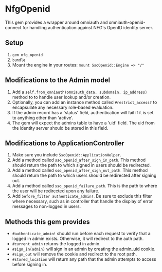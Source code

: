 # NfgOpenid

This gem provides a wrapper around omniauth and omniauth-openid-connect for handling authentication against NFG's OpenID identity server.

## Setup
1. `gem nfg_openid`
2. `bundle`
3. Mount the engine in your routes: `mount SsoOpenid::Engine => "/"`

## Modifications to the Admin model
1. Add a `self.from_omniauth(omniauth_data, subdomain, ip_address)` method to to handle user lookup and/or creation.
2. Optionally, you can add an instance method called `#restrict_access?` to encapsulate any necessary role-based evaluation.
3. If the admin record has a 'status' field, authentication will fail if it is set to anything other than 'active'.
4. The gem will expect the admins table to have a 'uid' field. The uid from the identity server should be stored in this field.

## Modifications to ApplicationController
1. Make sure you include `SsoOpenid::ApplicationHelper`.
2. Add a method called `sso_openid_after_sign_in_path`. This method should return the path to which signed in users should be redirected.
3. Add a method called `sso_openid_after_sign_out_path`. This method should return the path to which users should be redirected after signing out.
4. Add a method called `sso_openid_failure_path`. This is the path to where the user will be redirected upon any failure.
5. Add `before_filter authenticate_admin!`. Be sure to exclude this filter where necessary, such as in controller that handle the display of error messages to non-logged in users.

## Methods this gem provides
* `#authenticate_admin!` should run before each request to verify that a logged in admin exists. Otherwise, it will redirect to the auth path.
* `#current_admin` returns the logged in admin.
* `#sign_in(admin)` will sign in an admin by creating the admin_uid cookie.
* `#sign_out` will remove the cookie and redirect to the root path.
* `#stored_location` will return any path that the admin attempts to access before signing in.


